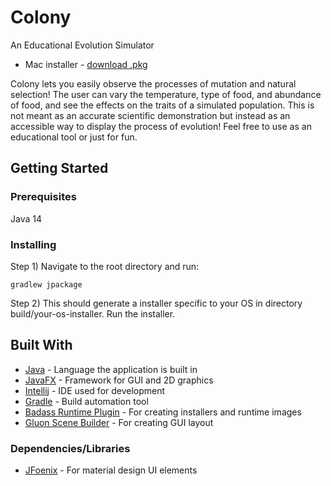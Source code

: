 # Colony
 An Educational Evolution Simulator
 * Mac installer - [download .pkg](https://www.mediafire.com/file/vkh5td1edtauelj/ColonyInstaller-1.1.pkg/file)

Colony lets you easily observe the processes of mutation and natural selection!
The user can vary the temperature, type of food, and abundance of food, and see the effects on the traits of a simulated population.
This is not meant as an accurate scientific demonstration but instead as an accessible way to display the process of evolution!
Feel free to use as an educational tool or just for fun.

## Getting Started
### Prerequisites
Java 14
### Installing
Step 1) Navigate to the root directory and run:
```
gradlew jpackage
```

Step 2) This should generate a installer specific to your OS in directory build/your-os-installer.
Run the installer.

## Built With
* [Java](https://www.java.com/en/) - Language the application is built in
* [JavaFX](https://openjfx.io) - Framework for GUI and 2D graphics
* [Intellij](https://www.jetbrains.com/idea/) - IDE used for development
* [Gradle](https://gradle.org/features/) - Build automation tool
* [Badass Runtime Plugin](https://badass-runtime-plugin.beryx.org/releases/latest/) - For creating installers and runtime images
* [Gluon Scene Builder](https://gluonhq.com/products/scene-builder/) - For creating GUI layout
### Dependencies/Libraries
* [JFoenix](https://github.com/sshahine/JFoenix) - For material design UI elements
